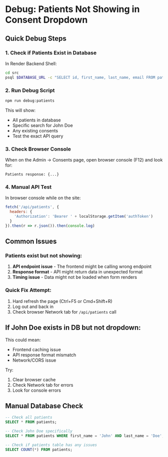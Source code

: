 # Debug: Patients Not Showing in Consent Dropdown

## Quick Debug Steps

### 1. Check if Patients Exist in Database
In Render Backend Shell:
```bash
cd src
psql $DATABASE_URL -c "SELECT id, first_name, last_name, email FROM patients;"
```

### 2. Run Debug Script
```bash
npm run debug:patients
```

This will show:
- All patients in database
- Specific search for John Doe
- Any existing consents
- Test the exact API query

### 3. Check Browser Console
When on the Admin → Consents page, open browser console (F12) and look for:
```
Patients response: {...}
```

### 4. Manual API Test
In browser console while on the site:
```javascript
fetch('/api/patients', {
  headers: {
    'Authorization': 'Bearer ' + localStorage.getItem('authToken')
  }
}).then(r => r.json()).then(console.log)
```

## Common Issues

### Patients exist but not showing:
1. **API endpoint issue** - The frontend might be calling wrong endpoint
2. **Response format** - API might return data in unexpected format
3. **Timing issue** - Data might not be loaded when form renders

### Quick Fix Attempt:
1. Hard refresh the page (Ctrl+F5 or Cmd+Shift+R)
2. Log out and back in
3. Check browser Network tab for `/api/patients` call

## If John Doe exists in DB but not dropdown:

This could mean:
- Frontend caching issue
- API response format mismatch
- Network/CORS issue

Try:
1. Clear browser cache
2. Check Network tab for errors
3. Look for console errors

## Manual Database Check
```sql
-- Check all patients
SELECT * FROM patients;

-- Check John Doe specifically
SELECT * FROM patients WHERE first_name = 'John' AND last_name = 'Doe';

-- Check if patients table has any issues
SELECT COUNT(*) FROM patients;
```